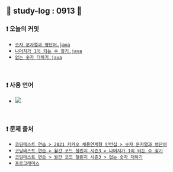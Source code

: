 ## 📅 study-log : 0913 📅 
### ❗ 오늘의 커밋
- [`숫자 문자열과 영단어.java`](https://github.com/soooving/study-code/blob/main/programmers/2021%20%EC%B9%B4%EC%B9%B4%EC%98%A4%20%EC%B1%84%EC%9A%A9%EC%97%B0%EA%B3%84%ED%98%95%20%EC%9D%B8%ED%84%B4%EC%8B%AD/%EC%88%AB%EC%9E%90%20%EB%AC%B8%EC%9E%90%EC%97%B4%EA%B3%BC%20%EC%98%81%EB%8B%A8%EC%96%B4.java)
- [`나머지가 1이 되는 수 찾기.java`](https://github.com/soooving/study-code/blob/main/programmers/%EC%9B%94%EA%B0%84%20%EC%BD%94%EB%93%9C%20%EC%B1%8C%EB%A6%B0%EC%A7%80%20%EC%8B%9C%EC%A6%8C3/%EB%82%98%EB%A8%B8%EC%A7%80%EA%B0%80%201%EC%9D%B4%20%EB%90%98%EB%8A%94%20%EC%88%98%20%EC%B0%BE%EA%B8%B0.java)
- [`없는 숫자 더하기.java`](https://github.com/soooving/study-code/blob/main/programmers/%EC%9B%94%EA%B0%84%20%EC%BD%94%EB%93%9C%20%EC%B1%8C%EB%A6%B0%EC%A7%80%20%EC%8B%9C%EC%A6%8C3/%EC%97%86%EB%8A%94%20%EC%88%AB%EC%9E%90%20%EB%8D%94%ED%95%98%EA%B8%B0.java)

<br/>

### ❗ 사용 언어
- <img src="https://img.shields.io/badge/java-007396?style=flat-square&logo=java&logoColor=white"/>

<br/>

### ❗ 문제 출처
- [`코딩테스트 연습 > 2021 카카오 채용연계형 인턴십 > 숫자 문자열과 영단어`](https://school.programmers.co.kr/learn/courses/30/lessons/81301)
- [`코딩테스트 연습 > 월간 코드 챌린지 시즌3 > 나머지가 1이 되는 수 찾기`](https://school.programmers.co.kr/learn/courses/30/lessons/87389)
- [`코딩테스트 연습 > 월간 코드 챌린지 시즌3 > 없는 숫자 더하기`](https://school.programmers.co.kr/learn/courses/30/lessons/86051)
- [`프로그래머스`](https://programmers.co.kr/)
